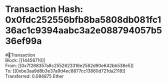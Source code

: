 
Transaction Hash: 0x0fdc252556bfb8ba5808db081fc136ac1c9394aabc3a2e088794057b536ef99a
====================================================================================
  
#💸Transaction  
Block: [[14456710]]  
From: [[0x7f268357a8c2552623316e2562d90e642bb538e5]]  
To: [[0xbe3aa9d8b3e37a9d4ec8877cc13860d721da2118]]  
Transferred: 0.084875 Ether